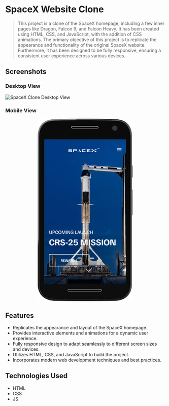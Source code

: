# SpaceX Website Clone

> This project is a clone of the SpaceX homepage, including a few inner pages like Dragon, Falcon 9, and Falcon Heavy. It has been created using HTML, CSS, and JavaScript, with the addition of CSS animations. The primary objective of this project is to replicate the appearance and functionality of the original SpaceX website. Furthermore, it has been designed to be fully responsive, ensuring a consistent user experience across various devices.

## Screenshots

### Desktop View

![SpaceX Clone Desktop View](./img/screen.png)

### Mobile View
<p align="center">
  <img src="./img/mobile.png" alt="SpaceX Clone Mobile View" width="300">
</p>

## Features

- Replicates the appearance and layout of the SpaceX homepage.
- Provides interactive elements and animations for a dynamic user experience.
- Fully responsive design to adapt seamlessly to different screen sizes and devices.
- Utilizes HTML, CSS, and JavaScript to build the project.
- Incorporates modern web development techniques and best practices.

## Technologies Used

- HTML
- CSS
- JS
